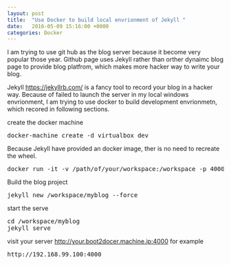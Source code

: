 ```yaml
---
layout: post
title:  "Use Docker to build local envrionment of Jekyll "
date:   2016-05-09 15:16:00 +0000
categories: Docker
---
```



I am trying to use git hub as the blog server because it become very popular those year. 
Github page uses Jekyll rather than orther dynaimc blog page to provide blog platfrom, which makes more hacker way to write your blog.

Jekyll https://jekyllrb.com/ is a fancy tool to record your blog in a hacker way.  Because of failed to launch the server in my local windows envrionment, I am trying to use docker to build development envrionmetn, which recored in following sections. 

create the docker machine

<pre>
docker-machine create -d virtualbox dev
</pre>

Because Jekyll have provided an docker image, ther is no need to recreate the wheel. 

<pre>
docker run -it -v /path/of/your/workspace:/workspace -p 4000:4000 jekyll/jekyll sh
</pre>

Build the blog project

<pre>
jekyll new /workspace/myblog --force
</pre>


start the serve
<pre>
cd /workspace/myblog
jekyll serve
</pre>


visit your server http://your.boot2docer.machine.ip:4000   for example 
<pre>
http://192.168.99.100:4000
</pre>
